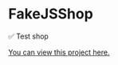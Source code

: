 # FakeJSShop
:white_check_mark: Test shop

[You can view this project here.](https://xzalexzx.github.io/FakeJSShop/)

